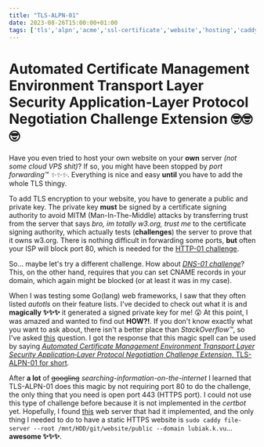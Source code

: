 ```yaml
---
title: "TLS-ALPN-01"
date: 2023-08-26T15:00:00+01:00
tags: ['tls','alpn','acme','ssl-certificate','website','hosting','caddy']
---
```


# Automated Certificate Management Environment Transport Layer Security Application‑Layer Protocol Negotiation Challenge Extension 🤓🤓🤓

Have you even tried to host your own website on your **own** server *(not some cloud VPS shit)*?
If so, you might have been stopped by *port forwarding™️ ✨✨✨*.
Everything is nice and easy **until** you have to add the whole TLS thingy.

To add TLS encryption to your website, you have to generate a public and private key. The private key **must** be signed by a certificate signing authority to avoid MITM (Man-In-The-Middle) attacks by transferring trust from the server that says *bro, im totally w3.org, trust me* to the certificate signing authority, which actually tests (**challenges**) the server to prove that it owns w3.org.
There is nothing difficult in forwarding some ports, **but** often your ISP will block port 80, which is needed for the [HTTP-01 challenge](https://letsencrypt.org/docs/challenge-types/#http-01-challenge).

So... maybe let's try a different challenge. How about [*DNS-01 challenge*](https://letsencrypt.org/docs/challenge-types/#dns-01-challenge)?
This, on the other hand, requires that you can set CNAME records in your domain, which again might be blocked (or at least it was in my case).

When I was testing some Go(lang) web frameworks, I saw that they often listed *autotls* on their feature lists.
I've decided to check out what it is and **magically ✨✨✨** it generated a signed private key for me! 😲 At this point, I was amazed and wanted to find out **HOW?!**.
If you don't know exactly what you want to ask about, there isn't a better place than *StackOverflow™️*, so I've asked [this](https://stackoverflow.com/questions/76968320/how-did-gin-generate-ssl-certificate-for-me-although-port-80-and-cname-are-block) question.
I got the response that this magic spell can be used by saying [*Automated Certificate Management Environment Transport Layer Security Application‑Layer Protocol Negotiation Challenge Extension*, TLS-ALPN-01 for short](https://letsencrypt.org/docs/challenge-types/#tls-alpn-01).

After **a lot** of ~~googling~~ *searching-information-on-the-internet* I learned that TLS-ALPN-01 does this magic by not requiring port 80 to do the challenge, the only thing that you need is open port 443 (HTTPS port).
I could not use this type of challenge before because it is not implemented in the *certbot* yet. Hopefully, I found [this](https://caddyserver.com/) web server that had it implemented, and the only thing I needed to do to have a static HTTPS website is `sudo caddy file-server --root /mnt/HDD/git/website/public --domain lubiak.k.vu`... **awesome ✨✨✨**.
